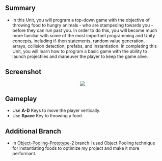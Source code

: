 ## Summary

* In this Unit, you will program a top-down game with the objective of throwing food to hungry animals - who are stampeding towards you - before they can run past you. In order to do this, you will become much more familiar with some of the most important programming and Unity concepts, including if-then statements, random value generation, arrays, collision detection, prefabs, and instantiation. In completing this Unit, you will learn how to program a basic game with the ability to launch projectiles and maneuver the player to keep the game alive. 

## Screenshot

<p align="center">
  <img src = "https://user-images.githubusercontent.com/108261595/220628700-e6044369-5095-4855-8d83-6f5170bdbe63.jpg"
</p>

## Gameplay

* Use **A-D** Keys to move the player vertically.
* Use **Space** Key to throwing a food.

## Additional Branch
* In [Object-Pooling-Prototype-2](https://github.com/erensome/Unity-Junior-Programmer-Pathway/tree/Prototype-2-Object-Pooling) branch I used Object Pooling technique for instantiating foods to optimize my project and make it more performant.  